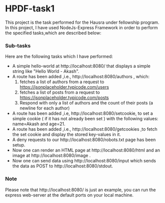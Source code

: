 # HPDF-task1
This project is the task performed for the Hausra under fellowship  program. In this project, I have used NodeJs-Express Framework in order to perform the specified tasks,which are described below:
### Sub-tasks
Here are the following tasks which I have performed:
* A simple hello-world at http://localhost:8080/ that displays a simple string like "Hello World - Akash".
* A route has been added ,i.e., http://localhost:8080/authors , which:
  1. fetches a list of authors from a request to
https://jsonplaceholder.typicode.com/users
  2. fetches a list of posts from a request to
https://jsonplaceholder.typicode.com/posts
  3. Respond with only a list of authors and the count of their posts (a newline for
each author)
* A route has been added ,i.e, http://localhost:8080/setcookie, to set a simple cookie ( if it has not already been set ) with the following values:
name=Akash and age=21.
* A route has been added ,i.e., http://localhost:8080/getcookies ,to fetch the set cookie and display
the stored key-values in it.
* A deny requests to our http://localhost:8080/robots.txt page has been setup. 
* Now one can render an HTML page at http://localhost:8080/html and an image at
http://localhost:8080/image .
* Now one can send data using http://localhost:8080/input which sends the data as POST to http://localhost:8080/stdout. 

### Note
Please note that http://localhost:8080/ is just an example, you can run the express web-server at the default ports on your local machine.
